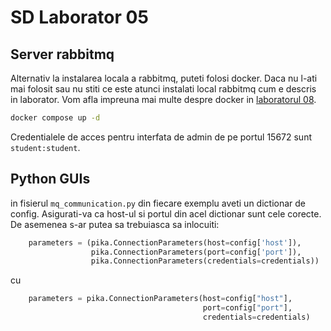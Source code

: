 # SD Laborator 05

## Server rabbitmq

Alternativ la instalarea locala a rabbitmq, puteti folosi docker. Daca nu l-ati mai folosit sau nu stiti ce este atunci instalati local rabbitmq cum e descris in laborator. Vom afla impreuna mai multe despre docker in [laboratorul 08](http://mike.tuiasi.ro/labsd08.pdf). 


```bash
docker compose up -d
```

Credentialele de acces pentru interfata de admin de pe portul 15672 sunt `student:student`.

## Python GUIs

in fisierul `mq_communication.py` din fiecare exemplu aveti un dictionar de config. Asigurati-va ca host-ul si portul din acel dictionar sunt cele corecte. De asemenea s-ar putea sa trebuiasca sa inlocuiti:

```python
    parameters = (pika.ConnectionParameters(host=config['host']),
                  pika.ConnectionParameters(port=config['port']),
                  pika.ConnectionParameters(credentials=credentials))
```

cu

```python
    parameters = pika.ConnectionParameters(host=config["host"], 
                                           port=config["port"], 
                                           credentials=credentials)
```